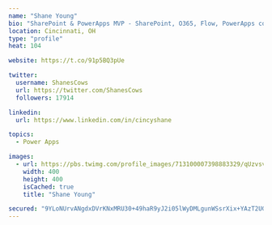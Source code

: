 ```yaml
---
name: "Shane Young"
bio: "SharePoint & PowerApps MVP - SharePoint, O365, Flow, PowerApps consulting? @PowerApps911 | Pure Snark? You found it."
location: Cincinnati, OH
type: "profile"
heat: 104

website: https://t.co/91p5BQ3pUe

twitter:
  username: ShanesCows
  url: https://twitter.com/ShanesCows
  followers: 17914

linkedin:
  url: https://www.linkedin.com/in/cincyshane

topics:
  - Power Apps

images:
  - url: https://pbs.twimg.com/profile_images/713100007398883329/qUzvsvQ3_400x400.jpg
    width: 400
    height: 400
    isCached: true
    title: "Shane Young"

secured: "9YLoNUrvANgdxDVrKNxMRU30+49haR9yJ2i05lWyDMLgunWSsrXix+YAzT2UG/BWu7a0o3zCZoctIA7HxDc6Sci0/HuqidwVRBJqiIyYEFbVVSVAXkOIJOOcG/rJbGZNM5DKeUNEv2A4Squ/M58FzYNSJPadYAYhmrc4ka3fBHzxwhYCerQ6B/Uf8KavC0uwV4ysv86W3UY0XcNsm8QFFpXQTDBbZ7sZpj7kkCFZr9bJyxIvNus8QvmVV8Kphg8x5R3UKkuac48l7jMhvE0/e88fy/mg8qx10q8LltnGPuxLkWIsWROlp/Zish7e2MSpJpcRWTQLQo2Qx5XoWuwOqDjn5sWEQTTPOSsIlZ9b7S94jMscotxx2irLq6uiNMPZxe59M5PF4Inly25JWACurPB4utM8Qhu3vxb+42/kcB8=;cjpv34+FPhpAkXZJxXaOzQ=="
---
```


